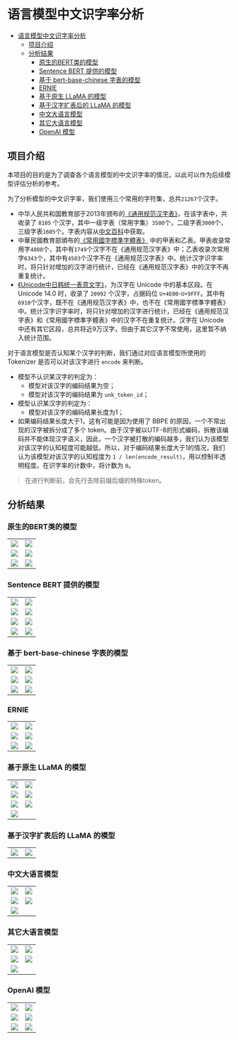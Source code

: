# 语言模型中文识字率分析

- [语言模型中文识字率分析](#语言模型中文识字率分析)
  - [项目介绍](#项目介绍)
  - [分析结果](#分析结果)
    - [原生的BERT类的模型](#原生的bert类的模型)
    - [Sentence BERT 提供的模型](#sentence-bert-提供的模型)
    - [基于 bert-base-chinese 字表的模型](#基于-bert-base-chinese-字表的模型)
    - [ERNIE](#ernie)
    - [基于原生 LLaMA 的模型](#基于原生-llama-的模型)
    - [基于汉字扩表后的 LLaMA 的模型](#基于汉字扩表后的-llama-的模型)
    - [中文大语言模型](#中文大语言模型)
    - [其它大语言模型](#其它大语言模型)
    - [OpenAI 模型](#openai-模型)

## 项目介绍

本项目的目的是为了调查各个语言模型的中文识字率的情况，以此可以作为后续模型评估分析的参考。

为了分析模型的中文识字率，我们使用三个常用的字符集，总共`21267`个汉字。

- 中华人民共和国教育部于2013年颁布的[《通用规范汉字表》](https://zh.wikipedia.org/zh-cn/%E9%80%9A%E7%94%A8%E8%A7%84%E8%8C%83%E6%B1%89%E5%AD%97%E8%A1%A8)，在该字表中，共收录了 `8105` 个汉字，其中一级字表（常用字集）`3500`个，二级字表`3000`个，三级字表`1605`个。字表内容从[中文百科](https://www.zwbk2009.com/)中获取。
- 中華民國教育部頒布的[《常用國字標準字體表》](https://zh.wikipedia.org/zh-hant/%E5%B8%B8%E7%94%A8%E5%9C%8B%E5%AD%97%E6%A8%99%E6%BA%96%E5%AD%97%E9%AB%94%E8%A1%A8) 中的甲表和乙表。甲表收录常用字`4808`个，其中有`1749`个汉字不在《通用规范汉字表》中；乙表收录次常用字`6343`个，其中有`4503`个汉字不在《通用规范汉字表》中。统计汉字识字率时，将只针对增加的汉字进行统计，已经在《通用规范汉字表》中的汉字不再重复统计。
- [《Unicode中日韩统一表意文字》](https://zh.wikipedia.org/zh-cn/%E4%B8%AD%E6%97%A5%E9%9F%93%E7%B5%B1%E4%B8%80%E8%A1%A8%E6%84%8F%E6%96%87%E5%AD%97_(Unicode%E5%8D%80%E6%AE%B5))，为汉字在 Unicode 中的基本区段。在 Unicode 14.0 时，收录了 `20992` 个汉字，占据码位 `U+4E00`-`U+9FFF`。其中有`6910`个汉字，既不在《通用规范汉字表》中，也不在《常用國字標準字體表》中。统计汉字识字率时，将只针对增加的汉字进行统计，已经在《通用规范汉字表》和《常用國字標準字體表》中的汉字不在重复统计。汉字在 Unicode 中还有其它区段，总共将近9万汉字，但由于其它汉字不常使用，这里暂不纳入统计范围。

对于语言模型是否认知某个汉字的判断，我们通过对应语言模型所使用的 Tokenizer 是否可以对该汉字进行 `encode` 来判断。

- 模型不认识某汉字的判定为：
  - 模型对该汉字的编码结果为空；
  - 模型对该汉字的编码结果为 `unk_token_id`；
- 模型认识某汉字的判定为：
  - 模型对该汉字的编码结果长度为1；
- 如果编码结果长度大于1，这有可能是因为使用了 BBPE 的原因，一个不常出现的汉字被拆分成了多个 token。由于汉字被以UTF-8的形式编码，拆散该编码并不能体现汉字语义，因此，一个汉字被打散的编码越多，我们认为该模型对该汉字的认知程度可能越低。所以，对于编码结果长度大于1的情况，我们认为该模型对该汉字的认知程度为 `1 / len(encode_result)`，用以控制半透明程度。在识字率的计数中，将计数为 `0`。

> 在进行判断前，会先行去除前缀后缀的特殊token。

## 分析结果

### 原生的BERT类的模型

|                   |                     |
|-------------------|---------------------|
|![](images/bert-base-cased.png)|![](images/roberta-large.png)|
|![](images/xlnet-base-cased.png)|![](images/albert-base-v2.png)|
|![](images/google_flan-t5-base.png)|![](images/google_electra-base-discriminator.png)|

### Sentence BERT 提供的模型

|                                                       |                                                        |
|-------------------------------------------------------|--------------------------------------------------------|
|![](images/sentence-transformers_all-MiniLM-L6-v2.png) | ![](images/sentence-transformers_all-mpnet-base-v2.png)|
|![](images/sentence-transformers_all-roberta-large-v1.png) | ![](images/sentence-transformers_paraphrase-MiniLM-L6-v2.png)|
|![](images/sentence-transformers_distiluse-base-multilingual-cased-v2.png) | ![](images/sentence-transformers_multi-qa-mpnet-base-dot-v1.png)|
|![](images/sentence-transformers_paraphrase-multilingual-MiniLM-L12-v2.png) | ![](images/sentence-transformers_paraphrase-multilingual-mpnet-base-v2.png)|




### 基于 bert-base-chinese 字表的模型

|                                        |                                             |
|----------------------------------------|---------------------------------------------|
|![](images/bert-base-chinese.png)       |![](images/hfl_chinese-bert-wwm-ext.png)       |
|![](images/hfl_chinese-macbert-base.png)|![](images/hfl_chinese-legal-electra-base-generator.png)|
|![](images/shibing624_text2vec-base-chinese.png)|![](images/moka-ai_m3e-base.png) |

### ERNIE

|                                        |                                             |
|----------------------------------------|---------------------------------------------|
|![](images/nghuyong_ernie-1.0-base-zh.png)   |![](images/nghuyong_ernie-2.0-base-en.png)       |
|![](images/nghuyong_ernie-3.0-nano-zh.png)|![](images/nghuyong_ernie-3.0-xbase-zh.png)|
|![](images/nghuyong_ernie-health-zh.png)|![](images/nghuyong_ernie-gram-zh.png)|

### 基于原生 LLaMA 的模型

|                                        |                                             |
|----------------------------------------|---------------------------------------------|
|![](images/decapoda-research_llama-7b-hf.png)       | ![](images/TheBloke_koala-7B-HF.png)    |
|![](images/lmsys_vicuna-7b-delta-v1.1.png)       | ![](images/TheBloke_guanaco-7B-HF.png)    |
|![](images/TheBloke_wizardLM-7B-HF.png)       | ![](images/togethercomputer_RedPajama-INCITE-7B-Chat.png)    |
|![](images/openlm-research_open_llama_7b.png)       |    |

### 基于汉字扩表后的 LLaMA 的模型

|                                        |                                             |
|----------------------------------------|---------------------------------------------|
|![](images/shibing624_chinese-alpaca-plus-7b-hf.png)       | ![](images/shibing624_chinese-alpaca-plus-13b-hf.png)     |

### 中文大语言模型

|                                        |                                             |
|----------------------------------------|---------------------------------------------|
|![](images/THUDM_chatglm-6b.png) |![](images/fnlp_moss-moon-003-sft.png)             |
|![](images/shibing624_mengzi-t5-base-chinese-correction.png) | ![](images/shibing624_prompt-t5-base-chinese.png) |
|![](images/BAAI_aquila-7b.png)  |  |


### 其它大语言模型

|                                        |                                             |
|----------------------------------------|---------------------------------------------|
|![](images/bigscience_bloom-7b1.png)    | ![](images/tiiuae_falcon-7b-instruct.png)   |
|![](images/nomic-ai_gpt4all-j.png)      | ![](images/mosaicml_mpt-7b-instruct.png)    |
|![](images/OpenAssistant_oasst-sft-4-pythia-12b-epoch-3.5.png) |                      |

### OpenAI 模型

|                                        |                                             |
|----------------------------------------|---------------------------------------------|
|![](images/OpenAI_text-embedding-ada-002.png)    | ![](images/OpenAI_text-davinci-003.png)   |
|![](images/OpenAI_gpt-3.5-turbo.png)      | ![](images/OpenAI_gpt-4.png)    |
|![](images/OpenAI_gpt2.png)      | ![](images/OpenAI_text-ada-001.png)    |
